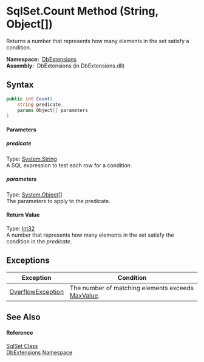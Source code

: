 SqlSet.Count Method (String, Object[])
======================================
Returns a number that represents how many elements in the set satisfy a condition.

  **Namespace:**  [DbExtensions][1]  
  **Assembly:**  DbExtensions (in DbExtensions.dll)

Syntax
------

```csharp
public int Count(
	string predicate,
	params Object[] parameters
)
```

#### Parameters

##### *predicate*
Type: [System.String][2]  
A SQL expression to test each row for a condition.

##### *parameters*
Type: [System.Object][3][]  
The parameters to apply to the predicate.

#### Return Value
Type: [Int32][4]  
A number that represents how many elements in the set satisfy the condition in the *predicate*.

Exceptions
----------

Exception              | Condition                                              
---------------------- | ------------------------------------------------------ 
[OverflowException][5] | The number of matching elements exceeds [MaxValue][6]. 


See Also
--------

#### Reference
[SqlSet Class][7]  
[DbExtensions Namespace][1]  

[1]: ../README.md
[2]: http://msdn.microsoft.com/en-us/library/s1wwdcbf
[3]: http://msdn.microsoft.com/en-us/library/e5kfa45b
[4]: http://msdn.microsoft.com/en-us/library/td2s409d
[5]: http://msdn.microsoft.com/en-us/library/41ktf3wy
[6]: http://msdn.microsoft.com/en-us/library/92chhbf3
[7]: README.md